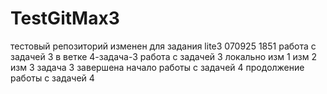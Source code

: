 # TestGitMax3
тестовый репозиторий изменен для задания lite3 070925 1851
работа с задачей 3 в ветке 4-задача-3
работа с задачей 3 локально изм 1
изм 2
изм 3 задача 3 завершена
начало работы с задачей 4
продолжение работы с задачей 4